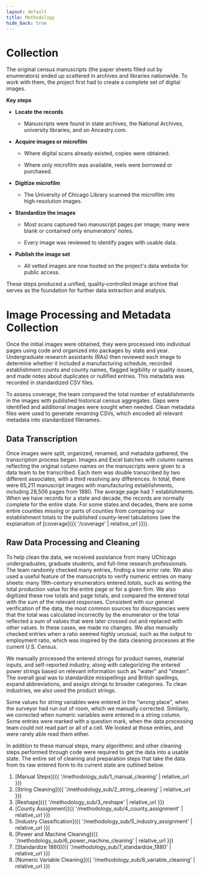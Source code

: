 ```yaml
---
layout: default
title: Methodology
hide_back: true
---
```


# Collection

The original census manuscripts (the paper sheets filled out by enumerators) ended up scattered in archives and libraries nationwide. To work with them, the project first had to create a complete set of digital images.

**Key steps**

- **Locate the records**
  
  - Manuscripts were found in state archives, the National Archives, university libraries, and on Ancestry.com.

- **Acquire images or microfilm**
  
  - Where digital scans already existed, copies were obtained.
  
  - Where only microfilm was available, reels were borrowed or purchased.

- **Digitize microfilm**
  
  - The University of Chicago Library scanned the microfilm into high‑resolution images.

- **Standardize the images**
  
  - Most scans captured two manuscript pages per image; many were blank or contained only enumerators' notes.
  
  - Every image was reviewed to identify pages with usable data.

- **Publish the image set**
  
  - All vetted images are now hosted on the project's data website for public access.

These steps produced a unified, quality‑controlled image archive that serves as the foundation for further data extraction and analysis.

# Image Processing and Metadata Collection

Once the initial images were obtained, they were processed into individual pages using code and organized into packages by state and year. Undergraduate research assistants (RAs) then reviewed each image to determine whether it included a manufacturing schedule, recorded establishment counts and county names, flagged legibility or quality issues, and made notes about duplicates or nullified entries. This metadata was recorded in standardized CSV files.

To assess coverage, the team compared the total number of establishments in the images with published historical census aggregates. Gaps were identified and additional images were sought when needed. Clean metadata files were used to generate renaming CSVs, which encoded all relevant metadata into standardized filenames.

## Data Transcription

Once images were split, organized, renamed, and metadata gathered, the transcription process began. Images and Excel batches with column names reflecting the original column names on the manuscripts were given to a data team to be transcribed. Each item was double transcribed by two different associates, with a third resolving any differences. In total, there were 65,211 manuscript images with manufacturing establishments, including 28,506 pages from 1880. The average page had 7 establishments. When we have records for a state and decade, the records are normally complete for the entire state. For some states and decades, there are some entire counties missing or parts of counties from comparing our establishment totals to the published county-level tabulations (see the explanation of [coverage]({{ '/coverage' | relative_url }})).

## Raw Data Processing and Cleaning

To help clean the data, we received assistance from many UChicago undergraduates, graduate students, and full-time research professionals. The team randomly checked many entries, finding a low error rate. We also used a useful feature of the manuscripts to verify numeric entries on many sheets: many 19th-century enumerators entered *totals*, such as writing the total production value for the entire page or for a given firm. We also digitized these row totals and page totals, and compared the entered total with the sum of the relevant responses. Consistent with our general verification of the data, the most common sources for discrepancies were that the total was calculated incorrectly by the enumerator or the total reflected a sum of values that were later crossed out and replaced with other values. In these cases, we made no changes. We also manually checked entries when a ratio seemed highly unusual, such as the output to employment ratio, which was inspired by the data cleaning processes at the current U.S. Census.

We manually processed the entered strings for product names, material inputs, and self-reported industry, along with categorizing the entered power strings based on relevant information such as "water" and "steam". The overall goal was to standardize misspellings and British spellings, expand abbreviations, and assign strings to broader categories. To clean industries, we also used the product strings.

Some values for string variables were entered in the "wrong place", when the surveyor had run out of room, which we manually corrected. Similarly, we corrected when numeric variables were entered in a string column. Some entries were marked with a question mark, when the data processing team could not read part or all of a cell. We looked at those entries, and were rarely able read them either.

In addition to these manual steps, many algorithmic and other cleaning steps performed through code were required to get the data into a usable state. The entire set of cleaning and preparation steps that take the data from its raw entered form to its current state are outlined below.

1. [Manual Steps]({{ '/methodology_sub/1_manual_cleaning' | relative_url }})
2. [String Cleaning]({{ '/methodology_sub/2_string_cleaning' | relative_url }})
3. [Reshape]({{ '/methodology_sub/3_reshape' | relative_url }})
4. [County Assignment]({{ '/methodology_sub/4_county_assignment' | relative_url }})
5. [Industry Classification]({{ '/methodology_sub/5_industry_assignment' | relative_url }})
6. [Power and Machine Cleaning]({{ '/methodology_sub/6_power_machine_cleaning' | relative_url }})
7. [Standardize 1880]({{ '/methodology_sub/7_standardize_1880' | relative_url }})
8. [Numeric Variable Cleaning]({{ '/methodology_sub/8_variable_cleaning' | relative_url }})

